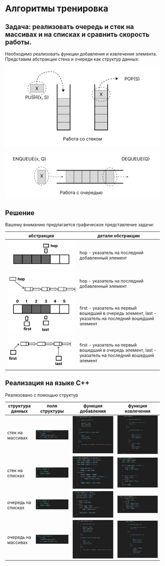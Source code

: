# Алгоритмы тренировка

## Задача: реализовать очередь и стек на массивах и на списках и сравнить скорость работы.

Необходимо реализовать функции добавления и извлечения элемента. Представим абстракции стека и очереди как структур данных:

![стек](Работа%20со%20стеком.png)

![очекредь](Работа%20с%20очередью.png)

## Решение

Вашему вниманию предлагается графическое представление задачи:

| абстракция | детали обстракции |
| ----- | ----- |
| ![массивы стек](hop.png) | hop - указатель на последний добавленный элемент |
|![списки стек](hop2.png)| hop - указатель на последний добавленный элемент |
| ![массивы очередь](first%20last.png)| first - указатель на первый вошедший в очередь элемент, last - указатель на последний вошедший элемент |
| ![списки очередь](first%20last2.png)| first - указатель на первый вошедший в очередь элемент, last - указатель на последний вошедший элемент |

## Реализация на языке С++

Реализовано с помощью структур

| структура данных | поля структуры | функция добавления | функция извлечения |
|------|-----|------|----|
| стек на массивах | ![](struct_stek_array.png) | ![](add_stek_array.png) | ![](get_stek_array.png) |
| стек на списках  | ![](struct_stek_list.png) | ![](add_stek_list.png) | ![](get_stek_list.png) |
| очередь на списках| ![](struct_stek_list.png) | ![](add._queue_list.png) | ![](get_queue_list.png) |
| очередь на массивах | ![](struct_stek_array.png) | ![](add_queue_array.png) | ![](get_queue_array.png) |



